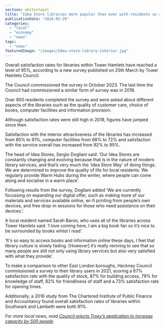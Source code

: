 ```yaml
---
section: whitechapel
title: "Idea Store libraries more popular than ever with residents as satisfaction rates jump up"
publicationDate: "2024-03-29"
categories: 
  - "local"
  - "economy"
  - "news"
tags: 
  - "news"
featuredImage: "/images/Idea-store-library-interior.jpg"
---
```


Overall satisfaction rates for libraries within Tower Hamlets have reached a level of 95%, according to a new survey published on 25th March by Tower Hamlets Council. 

The Council commissioned the survey in October 2023. The last time the Council had commissioned a similar form of survey was in 2018. 

Over 800 residents completed the survey and were asked about different aspects of the libraries such as the quality of customer care, choice of books, computer facilities and information provision.

Although satisfaction rates were still high in 2018, figures have jumped since then. 

Satisfaction with the interior attractiveness of the libraries has increased from 85% to 91%, computer facilities from 68% to 72% and satisfaction with the service overall has increased from 92% to 95%.

The head of Idea Stores, Sergio Dogliani said: ‘Our Idea Stores are constantly changing and evolving because that is in the nature of modern library services, and that’s very much the ‘Idea Store Way’ of doing things. We are determined to improve the quality of life for local residents. We regularly provide Warm Hubs during the winter, where people can come along and socialise in a warm place’. 

Following results from the survey, Dogliani added ‘We are currently focussing on expanding our digital offer, such as making more of our materials and services available online, wi-fi printing from people’s own devices, and free drop-in sessions for those who need assistance on their devices.’. 

A local resident named Sarah Baron, who uses all of the libraries across Tower Hamlets said: ‘I love coming here, I am a big book fan so it’s nice to be surrounded by books whilst I read’.

‘It's so easy to access books and information online these days, I feel that library culture is slowly fading. \[However\] it’s really reviving to see that so many people are still not only using library services but also very satisfied with what they provide’. 

To make a comparison to other East London boroughs, Hackney Council commissioned a survey to their library users in 2021, scoring a 67% satisfaction rate with the quality of stock, 87% for building access, 79% for knowledge of staff, 82% for friendliness of staff and a 73% satisfaction rate for opening times. 

Additionally, a 2016 study from The Chartered Institute of Public Finance and Accountancy found overall satisfaction rates of libraries within Southwark and Lambeth were both 91%. 

_For more local news, read [Council rejects Troxy’s application to increase capacity by 500 people](https://whitechapellondon.co.uk/tower-hamlets-council-rejects-troxy-license-application/)_

[](https://whitechapellondon.co.uk/tower-hamlets-council-rejects-troxy-license-application/)
